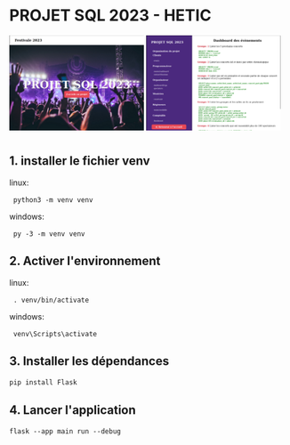 # PROJET SQL 2023 - HETIC

<img src="./static/images/Home.png" width="48%">
<img src="./static/images/page.png" width="48%">


#


## 1. installer le fichier venv

linux:

```shell
 python3 -m venv venv
```

windows:

```shell
 py -3 -m venv venv
```

## 2. Activer l'environnement

linux:

```shell
 . venv/bin/activate
```

windows:

```shell
 venv\Scripts\activate
```

## 3. Installer les dépendances

```shell
pip install Flask
```

## 4. Lancer l'application

```shell
flask --app main run --debug
```
